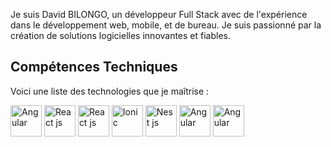 Je suis David BILONGO, un développeur Full Stack avec de l'expérience dans le développement web, mobile, et de bureau. Je suis passionné par la création de solutions logicielles innovantes et fiables.

## Compétences Techniques
Voici une liste des technologies que je maîtrise :
<div>
  <img src="https://angular.io/assets/images/logos/angular/angular.png" alt="Angular" width="50" height="50">
   <img src="https://upload.wikimedia.org/wikipedia/commons/a/a7/React-icon.svg" alt="React js" width="50" height="50">
   <img src="https://upload.wikimedia.org/wikipedia/commons/a/a7/React-icon.svg" alt="React js" width="50" height="50">
   <img src="https://static-00.iconduck.com/assets.00/ionic-icon-2048x2048-5z7cejbj.png" alt="Ionic" width="50" height="50">
   <img src="https://upload.wikimedia.org/wikipedia/commons/thumb/d/d9/Node.js_logo.svg/2560px-Node.js_logo.svg.png" alt="Nest js" width="50" height="50">
   <img src="https://upload.wikimedia.org/wikipedia/commons/thumb/a/a8/NestJS.svg/1200px-NestJS.svg.png" alt="Angular" width="50" height="50">
   <img src="https://encrypted-tbn0.gstatic.com/images?q=tbn:ANd9GcRimfPIGwmXW7dDWiiSyygF90aFfHoYKMFV9MkjRml6&s" alt="Angular" width="50" height="50">
</div>

